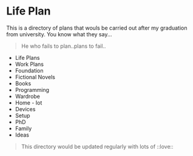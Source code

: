 # Life Plan
This is a directory of plans that wouls be carried out after my graduation from university. You know what they say... 

> He who fails to plan..plans to fail..

- Life Plans 
- Work Plans
- Foundation
- Fictional Novels
- Books
- Programming
- Wardrobe
- Home - Iot
- Devices 
- Setup 
- PhD
- Family 
- Ideas

> This directory would be updated regularly with lots of ::love:: 